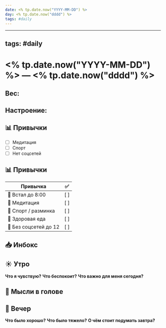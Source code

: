 ```yaml
---
date: <% tp.date.now("YYYY-MM-DD") %>
day: <% tp.date.now("dddd") %>
tags: #daily
---
```

---
tags: #daily
---
# <% tp.date.now("YYYY-MM-DD") %> — <% tp.date.now("dddd") %>


## Вес: 

## Настроение: 

  

## 📊 Привычки
- [ ] Медитация
- [ ] Спорт
- [ ] Нет соцсетей

## 📊 Привычки

| Привычка              | ✅   |
| --------------------- | --- |
| 🌅 Встал до 8:00      | [ ] |
| 🧘 Медитация          | [ ] |
| 🏃 Спорт / разминка   | [ ] |
| 🥗 Здоровая еда       | [ ] |
| 📵 Без соцсетей до 12 | [ ] |

## 📥 Инбокс

## ☀️ Утро
**Что я чувствую?**
**Что беспокоит?**
**Что важно для меня сегодня?**

## 💭 Мысли в голове

## 🌙 Вечер

**Что было хорошо?**
**Что было тяжело?**
**О чём стоит подумать завтра?**